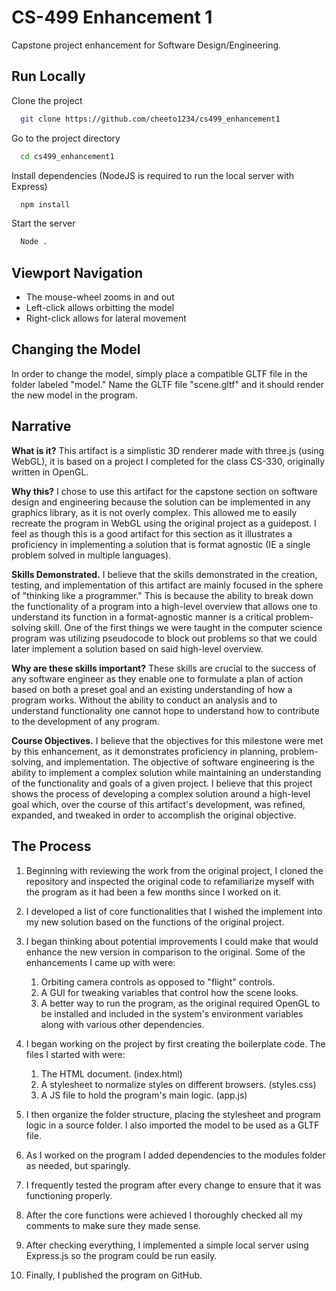 
# CS-499 Enhancement 1

Capstone project enhancement for Software Design/Engineering.


## Run Locally

Clone the project

```bash
  git clone https://github.com/cheeto1234/cs499_enhancement1
```

Go to the project directory

```bash
  cd cs499_enhancement1
```

Install dependencies (NodeJS is required to run the local server with Express)

```bash
  npm install
```

Start the server

```bash
  Node .
```

## Viewport Navigation
- The mouse-wheel zooms in and out
- Left-click allows orbitting the model
- Right-click allows for lateral movement

## Changing the Model

In order to change the model, simply place a compatible GLTF file in the folder labeled "model." Name the GLTF file "scene.gltf" and it should render the new model in the program.

## Narrative

**What is it?** This artifact is a simplistic 3D renderer made with three.js
(using WebGL), it is based on a project I completed for the class CS-330,
originally written in OpenGL.

**Why this?** I chose to use this artifact for the capstone section on software
design and engineering because the solution can be implemented in any graphics
library, as it is not overly complex. This allowed me to easily recreate the program
in WebGL using the original project as a guidepost. I feel as though this is a good artifact
for this section as it illustrates a proficiency in implementing a solution that is format
agnostic (IE a single problem solved in multiple languages).

**Skills Demonstrated.** I believe that the skills demonstrated in the creation, testing,
and implementation of this artifact are mainly focused in the sphere of "thinking like a
programmer." This is because the ability to break down the functionality of a program into
a high-level overview that allows one to understand its function in a format-agnostic manner
is a critical problem-solving skill. One of the first things we were taught in the computer
science program was utilizing pseudocode to block out problems so that we could later implement
a solution based on said high-level overview.

**Why are these skills important?** These skills are crucial to the success of any software
engineer as they enable one to formulate a plan of action based on both a preset goal and
an existing understanding of how a program works. Without the ability to conduct an analysis
and to understand functionality one cannot hope to understand how to contribute to the development
of any program.

**Course Objectives.** I believe that the objectives for this milestone were met by this
enhancement, as it demonstrates proficiency in planning, problem-solving, and implementation.
The objective of software engineering is the ability to implement a complex solution while
maintaining an understanding of the functionality and goals of a given project. I believe that
this project shows the process of developing a complex solution around a high-level goal which,
over the course of this artifact's development, was refined, expanded, and tweaked in order to
accomplish the original objective.

## The Process

1. Beginning with reviewing the work from the original project, I cloned the repository and
inspected the original code to refamiliarize myself with the program as it had been a few months
since I worked on it.

2. I developed a list of core functionalities that I wished the implement into my new solution
based on the functions of the original project.

3. I began thinking about potential improvements I could make that would enhance the new
version in comparison to the original. Some of the enhancements I came up with were:
    1. Orbiting camera controls as opposed to "flight" controls.
    2. A GUI for tweaking variables that control how the scene looks.
    3. A better way to run the program, as the original required OpenGL to be installed and included in the system's environment variables along with various other dependencies.

4. I began working on the project by first creating the boilerplate code. The files I started with were:
    1. The HTML document. (index.html)
    2. A stylesheet to normalize styles on different browsers. (styles.css)
    3. A JS file to hold the program's main logic. (app.js)

5. I then organize the folder structure, placing the stylesheet and program logic in a source folder.
I also imported the model to be used as a GLTF file.

6. As I worked on the program I added dependencies to the modules folder as needed, but sparingly.

7. I frequently tested the program after every change to ensure that it was functioning properly.

8. After the core functions were achieved I thoroughly checked all my comments to make sure they made sense.

9. After checking everything, I implemented a simple local server using Express.js so the program could be run easily.

10. Finally, I published the program on GitHub.
